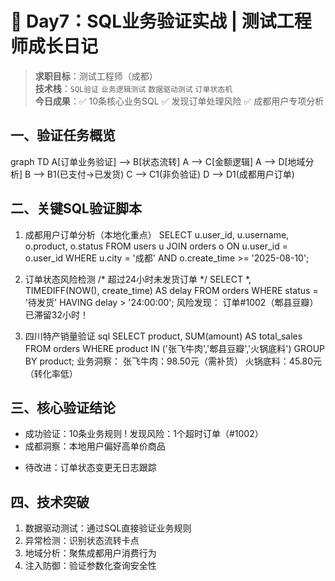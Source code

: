 # 🚀 Day7：SQL业务验证实战 | 测试工程师成长日记
> **求职目标**：测试工程师（成都）  
> **技术栈**：`SQL验证` `业务逻辑测试` `数据驱动测试` `订单状态机`  
> **今日成果**：✅ 10条核心业务SQL ✅ 发现订单处理风险 ✅ 成都用户专项分析  

## 一、验证任务概览
graph TD
    A[订单业务验证] --> B[状态流转]
    A --> C[金额逻辑]
    A --> D[地域分析]
    B --> B1(已支付→已发货)
    C --> C1(非负验证)
    D --> D1(成都用户订单)

## 二、关键SQL验证脚本
1. 成都用户订单分析（本地化重点）
SELECT u.user_id, u.username, o.product, o.status 
FROM users u
JOIN orders o ON u.user_id = o.user_id 
WHERE u.city = '成都'
AND o.create_time >= '2025-08-10';

2. 订单状态风险检测
/* 超过24小时未发货订单 */
SELECT *, TIMEDIFF(NOW(), create_time) AS delay 
FROM orders 
WHERE status = '待发货'
HAVING delay > '24:00:00';
风险发现：
订单#1002（郫县豆瓣）已滞留32小时！

3. 四川特产销量验证
sql
SELECT product, SUM(amount) AS total_sales
FROM orders
WHERE product IN ('张飞牛肉','郫县豆瓣','火锅底料')
GROUP BY product;
业务洞察：
张飞牛肉：98.50元（需补货）
火锅底料：45.80元（转化率低）

## 三、核心验证结论
+ 成功验证：10条业务规则
! 发现风险：1个超时订单（#1002）
+ 成都洞察：本地用户偏好高单价商品
- 待改进：订单状态变更无日志跟踪

## 四、技术突破
1. 数据驱动测试：通过SQL直接验证业务规则
2. 异常检测：识别状态流转卡点
3. 地域分析：聚焦成都用户消费行为
4. 注入防御：验证参数化查询安全性
